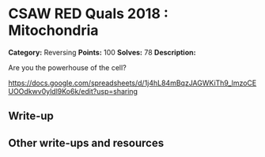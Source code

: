
# CSAW RED Quals 2018 : Mitochondria

**Category:** Reversing
**Points:** 100
**Solves:** 78
**Description:**

Are you the powerhouse of the cell?

https://docs.google.com/spreadsheets/d/1j4hL84mBqzJAGWKiTh9_lmzoCEUOOdkwv0yldl9Ko6k/edit?usp=sharing

## Write-up

## Other write-ups and resources


